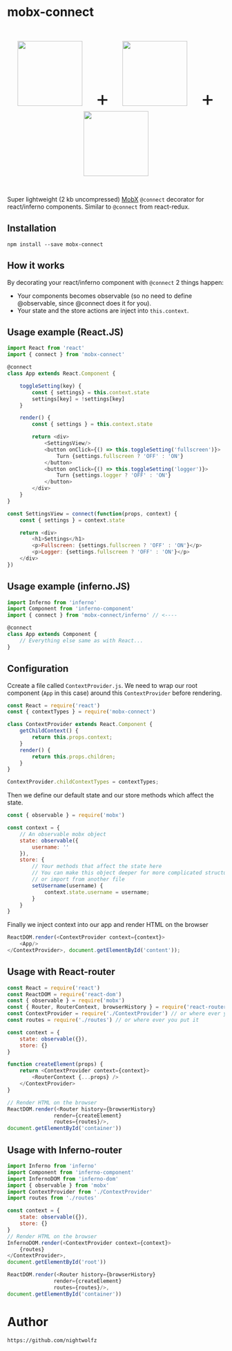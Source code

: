 # mobx-connect

<p>&nbsp;</p>
<p align="center">
<img src="http://infernojs.org/img/inferno.png" width="150px">
<font size="20">&nbsp; + &nbsp;</font>
<img src="https://raw.githubusercontent.com/mobxjs/mobx/master/docs/mobx.png" width="150px">
<font size="20">&nbsp; + </font>
<img src="https://camo.githubusercontent.com/d18a06dffe0778d6be8b91f4e0cd5a18d5287063/687474703a2f2f7777772e6e6967656c736d6974682e636f2f696d616765732f72656163746a732e706e67" width="150px">
</p>
<p>&nbsp;</p>

Super lightweight (2 kb uncompressed) [MobX](https://github.com/mobxjs/mobx) `@connect` decorator for react/inferno components.
Similar to `@connect` from react-redux.

## Installation

    npm install --save mobx-connect


## How it works

By decorating your react/inferno component with `@connect` 2 things happen:

+ Your components becomes observable (so no need to define @observable, since @connect does it for you).
+ Your state and the store actions are inject into `this.context`.


## Usage example (React.JS)

```javascript
import React from 'react'
import { connect } from 'mobx-connect'

@connect
class App extends React.Component {

    toggleSetting(key) {
        const { settings} = this.context.state
        settings[key] = !settings[key]
    }

    render() {
        const { settings } = this.context.state

        return <div>
            <SettingsView/>
            <button onClick={() => this.toggleSetting('fullscreen')}>
                Turn {settings.fullscreen ? 'OFF' : 'ON'}
            </button>
            <button onClick={() => this.toggleSetting('logger')}>
                Turn {settings.logger ? 'OFF' : 'ON'}
            </button>
        </div>
    }
}

const SettingsView = connect(function(props, context) {
    const { settings } = context.state

    return <div>
        <h1>Settings</h1>
        <p>Fullscreen: {settings.fullscreen ? 'OFF' : 'ON'}</p>
        <p>Logger: {settings.fullscreen ? 'OFF' : 'ON'}</p>
    </div>
})
```


## Usage example (inferno.JS)

```javascript
import Inferno from 'inferno'
import Component from 'inferno-component'
import { connect } from 'mobx-connect/inferno' // <----

@connect
class App extends Component {
    // Everything else same as with React...
}
```

## Configuration

Ccreate a file called `ContextProvider.js`.
We need to wrap our root component (`App` in this case) around this `ContextProvider` before rendering.

```javascript
const React = require('react')
const { contextTypes } = require('mobx-connect')

class ContextProvider extends React.Component {
    getChildContext() {
        return this.props.context;
    }
    render() {
        return this.props.children;
    }
}

ContextProvider.childContextTypes = contextTypes;
```

Then we define our default state and our store methods which affect the state.

```javascript
const { observable } = require('mobx')

const context = {
    // An observable mobx object
    state: observable({
        username: ''
    }),
    store: {
        // Your methods that affect the state here
        // You can make this object deeper for more complicated structures
        // or import from another file
        setUsername(username) {
            context.state.username = username;
        }
    }
}
```

Finally we inject context into our app and render HTML on the browser

```javascript
ReactDOM.render(<ContextProvider context={context}>
    <App/>
</ContextProvider>, document.getElementById('content'));
```



## Usage with React-router

```javascript
const React = require('react')
const ReactDOM = require('react-dom')
const { observable } = require('mobx')
const { Router, RouterContext, browserHistory } = require('react-router')
const ContextProvider = require('./ContextProvider') // or where ever you put it
const routes = require('./routes') // or where ever you put it

const context = {
    state: observable({}),
    store: {}
}

function createElement(props) {
    return <ContextProvider context={context}>
        <RouterContext {...props} />
    </ContextProvider>
}

// Render HTML on the browser
ReactDOM.render(<Router history={browserHistory}
               render={createElement}
               routes={routes}/>,
document.getElementById('container'))
```

## Usage with Inferno-router

```javascript
import Inferno from 'inferno'
import Component from 'inferno-component'
import InfernoDOM from 'inferno-dom'
import { observable } from 'mobx'
import ContextProvider from './ContextProvider'
import routes from './routes'

const context = {
    state: observable({}),
    store: {}
}
// Render HTML on the browser
InfernoDOM.render(<ContextProvider context={context}>
    {routes}
</ContextProvider>,
document.getElementById('root'))

ReactDOM.render(<Router history={browserHistory}
               render={createElement}
               routes={routes}/>,
document.getElementById('container'))
```

# Author

    https://github.com/nightwolfz
